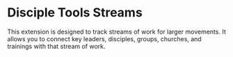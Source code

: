 # Disciple Tools Streams

This extension is designed to track streams of work for larger movements. It allows you to connect
key leaders, disciples, groups, churches, and trainings with that stream of work.


